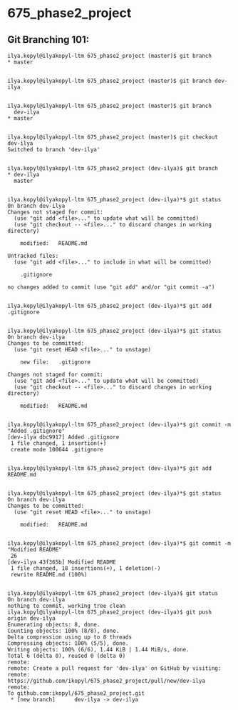# 675_phase2_project

## Git Branching 101:

    ilya.kopyl@ilyakopyl-ltm 675_phase2_project (master)$ git branch
    * master


    ilya.kopyl@ilyakopyl-ltm 675_phase2_project (master)$ git branch dev-ilya

    
    ilya.kopyl@ilyakopyl-ltm 675_phase2_project (master)$ git branch
      dev-ilya
    * master

    
    ilya.kopyl@ilyakopyl-ltm 675_phase2_project (master)$ git checkout dev-ilya
    Switched to branch 'dev-ilya'

    
    ilya.kopyl@ilyakopyl-ltm 675_phase2_project (dev-ilya)$ git branch
    * dev-ilya
      master

    
    ilya.kopyl@ilyakopyl-ltm 675_phase2_project (dev-ilya)*$ git status
    On branch dev-ilya
    Changes not staged for commit:
      (use "git add <file>..." to update what will be committed)
      (use "git checkout -- <file>..." to discard changes in working directory)

        modified:   README.md

    Untracked files:
      (use "git add <file>..." to include in what will be committed)

        .gitignore

    no changes added to commit (use "git add" and/or "git commit -a")


    ilya.kopyl@ilyakopyl-ltm 675_phase2_project (dev-ilya)*$ git add .gitignore 


    ilya.kopyl@ilyakopyl-ltm 675_phase2_project (dev-ilya)*$ git status
    On branch dev-ilya
    Changes to be committed:
      (use "git reset HEAD <file>..." to unstage)

        new file:   .gitignore

    Changes not staged for commit:
      (use "git add <file>..." to update what will be committed)
      (use "git checkout -- <file>..." to discard changes in working directory)

        modified:   README.md


    ilya.kopyl@ilyakopyl-ltm 675_phase2_project (dev-ilya)*$ git commit -m "Added .gitignore"
    [dev-ilya dbc9917] Added .gitignore
     1 file changed, 1 insertion(+)
     create mode 100644 .gitignore


    ilya.kopyl@ilyakopyl-ltm 675_phase2_project (dev-ilya)*$ git add README.md


    ilya.kopyl@ilyakopyl-ltm 675_phase2_project (dev-ilya)*$ git status
    On branch dev-ilya
    Changes to be committed:
      (use "git reset HEAD <file>..." to unstage)

        modified:   README.md


    ilya.kopyl@ilyakopyl-ltm 675_phase2_project (dev-ilya)*$ git commit -m "Modified README"
     26
    [dev-ilya 43f365b] Modified README
     1 file changed, 18 insertions(+), 1 deletion(-)
     rewrite README.md (100%)


    ilya.kopyl@ilyakopyl-ltm 675_phase2_project (dev-ilya)$ git status
    On branch dev-ilya
    nothing to commit, working tree clean
    ilya.kopyl@ilyakopyl-ltm 675_phase2_project (dev-ilya)$ git push origin dev-ilya
    Enumerating objects: 8, done.
    Counting objects: 100% (8/8), done.
    Delta compression using up to 8 threads
    Compressing objects: 100% (5/5), done.
    Writing objects: 100% (6/6), 1.44 KiB | 1.44 MiB/s, done.
    Total 6 (delta 0), reused 0 (delta 0)
    remote:
    remote: Create a pull request for 'dev-ilya' on GitHub by visiting:
    remote:      https://github.com/ikopyl/675_phase2_project/pull/new/dev-ilya
    remote:
    To github.com:ikopyl/675_phase2_project.git
     * [new branch]      dev-ilya -> dev-ilya



